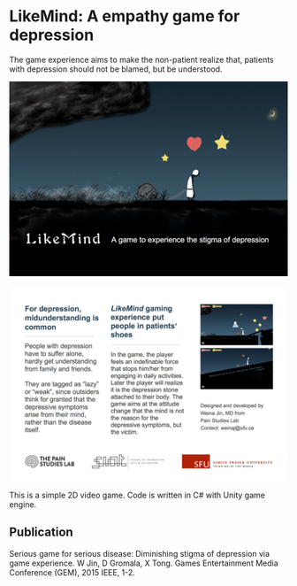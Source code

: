 # LikeMind: A empathy game for depression

The game experience aims to make the non-patient realize that, patients with depression should not be blamed, but be understood.

![LikeMind game](https://github.com/weinajin/LikeMind_empathy_game_for_depression/blob/master/images/LikeMind_postcard_front.jpg)

![LikeMind game](https://github.com/weinajin/LikeMind_empathy_game_for_depression/blob/master/images/LikeMind_postcard_back.jpg)

This is a simple 2D video game. Code is written in C# with Unity game engine.

## Publication

Serious game for serious disease: Diminishing stigma of depression via game experience. W Jin, D Gromala, X Tong. Games Entertainment Media Conference (GEM), 2015 IEEE, 1-2.
